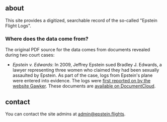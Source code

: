 ## about

This site provides a digitized, searchable record of the so-called "Epstein Flight Logs".

### Where does the data come from?

The original PDF source for the data comes from documents revealed during two court cases:

- _Epstein v. Edwards_: In 2009, Jeffrey Epstein sued Bradley J. Edwards, a lawyer representing three women who claimed they had been sexually assaulted by Epstein. As part of the case, logs from Epstein's plane were entered into evidence. The logs were [first reported on by the website Gawker](https://gawker.com/flight-logs-put-clinton-dershowitz-on-pedophile-billio-1681039971). These documents are [available on DocumentCloud](https://www.documentcloud.org/documents/1507315-epstein-flight-manifests.html).

## contact

You can contact the site admins at [admin@epstein.flights](admin@epstein.flights).
